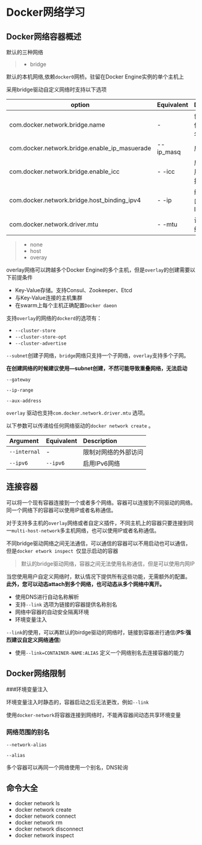 # Docker网络学习

## Docker网络容器概述

默认的三种网络

> *  bridge

默认的本机网络,依赖`docker0`网桥。驻留在Docker Engine实例的单个主机上

采用bridge驱动自定义网络时支持以下选项

| option                                        | **Equivalent** | **Description**         |
| --------------------------------------------- | -------------- | ----------------------- |
| com.docker.network.bridge.name                | -              | 创建Linux时使用的网桥名 |
| com.docker.network.bridge.enable_ip_masuerade | --ip_masq      | 启用IP伪装              |
| com.docker.network.bridge.enable_icc          | - -icc         | 启用或者禁用跨容器连接  |
| com.docker.network.bridge.host_binding_ipv4   | - -ip          | 绑定容器端口时的默认IP  |
| com.docker.network.driver.mtu                 | - -mtu         | 设置容器网络MTU         |



> * none
> * host
> * overay

overlay网络可以跨越多个Docker Engine的多个主机，但是`overlay`的创建需要以下前提条件

- Key-Value存储。支持Consul、Zookeeper、Etcd
- 与Key-Value连接的主机集群
- 在swarm上每个主机正确配置`Docker daeon`

支持`overlay`的网络的`dockerd`的选项有：

- `--cluster-store`
- `--cluster-store-opt`
- `--cluster-advertise`

`--subnet`创建子网络，`bridge`网络只支持一个子网络，`overlay`支持多个子网。

**在创建网络的时候建议使用—subnet创建，不然可能导致重叠网络，无法启动**

`--gateway`

`--ip-range`

`--aux-address`

`overlay` 驱动也支持`com.docker.network.driver.mtu` 选项。

以下参数可以传递给任何网络驱动的`docker network create` 。

| Argument     | Equivalent | Description          |
| :----------- | :--------- | :------------------- |
| `--internal` | -          | 限制对网络的外部访问 |
| `--ipv6`     | `--ipv6`   | 启用IPv6网络         |



## 连接容器

可以将一个现有容器连接到一个或者多个网络。容器可以连接到不同驱动的网络。同一个网络下的容器可以使用IP或者名称通信。

对于支持多主机的`overlay`网络或者自定义插件，不同主机上的容器只要连接到同一`multi-host-network`多主机网络，也可以使用IP或者名称通信。



不同bridge驱动网络之间无法通信，可以通信的容器可以不用启动也可以通信，但是`docker etwork inspect `仅显示启动的容器

> 默认的bridge驱动网络，容器之间无法使用名称通信，但是可以使用内网IP

当您使用用户自定义网络时，默认情况下提供所有这些功能，无需额外的配置。 **此外，您可以动态attach到多个网络，也可动态从多个网络中离开。**

- 使用DNS进行自动名称解析
- 支持`--link` 选项为链接的容器提供名称别名
- 网络中容器的自动安全隔离环境
- 环境变量注入

`--link`的使用，可以再默认的birdge驱动的网络时，链接到容器进行通信(**PS:强烈建议自定义网络通信**)

- 使用`--link=CONTAINER-NAME:ALIAS` 定义一个网络别名去连接容器的能力

## Docker网络限制

###环境变量注入

环境变量注入时静态的，容器启动之后无法更改，例如`--link`

使用`docker-network`将容器连接到网络时，不能再容器间动态共享环境变量

### 网络范围的别名

`--network-alias`

`--alias`

多个容器可以再同一个网络使用一个别名，DNS轮询

## 命令大全

- docker network ls
- docker network create
- docker network connect
- docker network rm
- docker network disconnect
- docker network inspect





